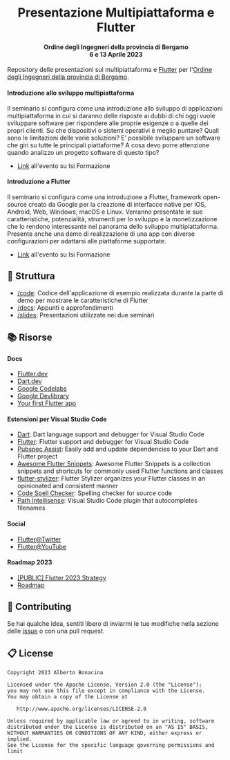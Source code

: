 <div align="center">
  <h1>Presentazione Multipiattaforma e Flutter</h1>
  <h4>Ordine degli Ingegneri della provincia di Bergamo<br>6 e 13 Aprile 2023</h4>
</div>

Repository delle presentazioni sul multipiattaforma e [Flutter](https://flutter.dev/) per l'[Ordine degli Ingegneri della provincia di Bergamo](https://www.ordineingegneri.bergamo.it/).

#### Introduzione allo sviluppo multipiattaforma

Il seminario si configura come una introduzione allo sviluppo di applicazioni multipiattaforma in cui si daranno delle risposte ai dubbi di chi oggi vuole sviluppare software per rispondere alle proprie esigenze o a quelle dei propri clienti. Su che dispositivi o sistemi operativi è meglio puntare? Quali sono le limitazioni delle varie soluzioni? E’ possibile sviluppare un software che giri su tutte le principali piattaforme? A cosa devo porre attenzione quando analizzo un progetto software di questo tipo?

* [Link](https://www.isiformazione.it/ita/_V2.0_risultatiricerca.asp?apriModalEvento=true&apriModEvIdEdizione=1095&apriModEvCodOrdine=ING-BG&apriModEvTimeCheck=-1000) all'evento su Isi Formazione

#### Introduzione a Flutter

Il seminario si configura come una introduzione a Flutter, framework open-source creato da Google per la creazione di interfacce native per iOS, Android, Web, Windows, macOS e Linux. Verranno presentate le sue caratteristiche, potenzialità, strumenti per lo sviluppo e la monetizzazione che lo rendono interessante nel panorama dello sviluppo multipiattaforma. Presente anche una demo di realizzazione di una app con diverse configurazioni per adattarsi alle piattaforme supportate.

* [Link](https://www.isiformazione.it/ita/_V2.0_risultatiricerca.asp?apriModalEvento=true&apriModEvIdEdizione=1096&apriModEvCodOrdine=ING-BG&apriModEvTimeCheck=-1000) all'evento su Isi Formazione

## 🧬 Struttura

* [/code](/code/flutter_oib_2023/): Codice dell'applicazione di esempio realizzata durante la parte di demo per mostrare le caratteristiche di Flutter
* [/docs](/docs/): Appunti e approfondimenti
* [/slides](/slides/): Presentazioni utilizzate nei due seminari

## 📚 Risorse

#### Docs
* [Flutter.dev](https://flutter.dev/)
* [Dart.dev](https://dart.dev/)
* [Google Codelabs](https://codelabs.developers.google.com/?product=flutter)
* [Google Devlibrary](https://devlibrary.withgoogle.com/products/flutter?sort=updated)
* [Your first Flutter app](https://codelabs.developers.google.com/codelabs/flutter-codelab-first#0)

#### Estensioni per Visual Studio Code

* [Dart](https://marketplace.visualstudio.com/items?itemName=Dart-Code.dart-code): Dart language support and debugger for Visual Studio Code
* [Flutter](https://marketplace.visualstudio.com/items?itemName=Dart-Code.flutter): Flutter support and debugger for Visual Studio Code
* [Pubspec Assist](https://marketplace.visualstudio.com/items?itemName=jeroen-meijer.pubspec-assist): Easily add and update dependencies to your Dart and Flutter project
* [Awesome Flutter Snippets](https://marketplace.visualstudio.com/items?itemName=Nash.awesome-flutter-snippets): Awesome Flutter Snippets is a collection snippets and shortcuts for commonly used Flutter functions and classes
* [flutter-stylizer](https://marketplace.visualstudio.com/items?itemName=gmlewis-vscode.flutter-stylizer): Flutter Stylizer organizes your Flutter classes in an opinionated and consistent manner
* [Code Spell Checker](https://marketplace.visualstudio.com/items?itemName=streetsidesoftware.code-spell-checker): Spelling checker for source code
* [Path Intellisense](https://marketplace.visualstudio.com/items?itemName=christian-kohler.path-intellisense): Visual Studio Code plugin that autocompletes filenames

#### Social 

* [Flutter@Twitter](https://twitter.com/FlutterDev)
* [Flutter@YouTube](https://www.youtube.com/@flutterdev)

#### Roadmap 2023

* [[PUBLIC] Flutter 2023 Strategy](https://flutter.dev/go/strategy-2023)
* [Roadmap](https://github.com/flutter/flutter/wiki/Roadmap)

## 💎 Contributing

Se hai qualche idea, sentiti libero di inviarmi le tue modifiche nella sezione delle [issue](https://github.com/polilluminato/multipiattaforma-flutter-oib-2023/issues) o con una pull request.

## 📋 License

```
Copyright 2023 Alberto Bonacina

Licensed under the Apache License, Version 2.0 (the "License");
you may not use this file except in compliance with the License.
You may obtain a copy of the License at

   http://www.apache.org/licenses/LICENSE-2.0

Unless required by applicable law or agreed to in writing, software
distributed under the License is distributed on an "AS IS" BASIS,
WITHOUT WARRANTIES OR CONDITIONS OF ANY KIND, either express or implied.
See the License for the specific language governing permissions and
limit